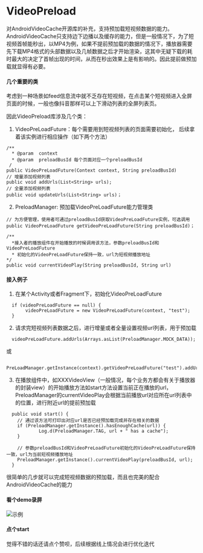 # VideoPreload
对AndroidVideoCache开源库的补充，支持预加载短视频数据的能力。
AndroidVideoCache只支持边下边播以及缓存的能力，但是一般情况下，为了短视频首帧能秒出，以MP4为例，如果不提前预加载的数据的情况下，播放器需要先下载MP4格式的头部数据以及几帧数据之后才开始渲染，这其中无疑下载的耗时最大的决定了首帧出现的时间，从而在秒出效果上是有影响的。因此提前做预加载就显得有必要。

#### 几个重要的类
考虑到一种场景如feed信息流中就不乏存在短视频，在点击某个短视频进入全屏页面的时候，一般也像抖音那样可以上下滑动列表的全屏列表页。

因此VideoPreload库涉及几个类：

1. VideoPreLoadFuture：每个需要用到短视频列表的页面需要初始化， 后续拿着该实例进行相应操作（如下两个方法）
```
/**
  * @param  context
  * @param  preloadBusId 每个页面对应一个preloadBusId
 /
public VideoPreLoadFuture(Context context, String preloadBusId)
// 增量添加视频列表
public void addUrls(List<String> urls);
// 全量添加视频列表
public void updateUrls(List<String> urls)；
```

2. PreloadManager: 预加载VideoPreLoadFuture能力管理类
```
// 为方便管理，使用者可通过preloadBusId获取VideoPreLoadFuture实例，可选调用
public VideoPreLoadFuture getVideoPreLoadFuture(String preloadBusId)；

/**
  *接入者的播放组件在开始播放的时候调用该方法，参数preloadBusId和VideoPreLoadFuture
  * 初始化的VideoPreLoadFuture保持一致，url为短视频播放地址
*/
public void currentVideoPlay(String preloadBusId, String url) 
```

#### 接入例子
1. 在某个Activity或者Fragment下，初始化VideoPreLoadFuture
```
  if (videoPreLoadFuture == null) {
       videoPreLoadFuture = new VideoPreLoadFuture(context, "test");
  }
```
2. 请求完短视频列表数据之后，进行增量或者全量设置视频url列表，用于预加载
```
  videoPreLoadFuture.addUrls(Arrays.asList(PreloadManager.MOCK_DATA));
```
或
```
  PreLoadManager.getInstance(context).getVideoPreLoadFuture("test").addUrls(Arrays.asList(PreloadManager.MOCK_DATA));
```
3. 在播放组件中，如XXXVideoView（一般情况，每个业务方都会有关于播放器的封装view）的开始播放方法如start方法设置当前正在播放的url，
   PreloadManager的currentVideoPlay会根据当前播放url对应所在url列表中的位置，进行附近url的提前预加载
```
  public void start() {
    // 通过该方法可打印出对应url是否已经预加载完成并存在相关的数据
    if (PreloadManager.getInstance().hasEnoughCache(url)) {
            Log.d(PreloadManager.TAG, url + " has a cache");
    }
    
    // 参数preloadBusId和VideoPreLoadFuture初始化的VideoPreLoadFuture保持一致，url为当前短视频播放地址
    PreloadManager.getInstance().currentVideoPlay(preloadBusId, url);
  }
```

很简单的几步就可以完成短视频数据的预加载，而且也完美的配合AndroidVideoCache的能力

#### 看个demo录屏

![示例](https://github.com/zhuozp/VideoPreload/blob/master/images/device-2020-05-15-170554.gif)

#### 点个start
觉得不错的话还请点个赞呗，后续根据线上情况会进行优化迭代
